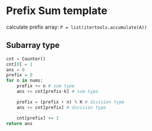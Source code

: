 # Prefix Sum template

calculate prefix array: `P = list(itertools.accumulate(A))`

## Subarray type

```py
cnt = Counter()
cnt[0] = 1
ans = 0
prefix = 0
for n in nums:
    prefix += n # sum type
    ans += cnt[prefix-k] # sum type

    prefix = (prefix + n) % K # division type
    ans += cnt[prefix] # division type

    cnt[prefix] += 1
return ans
```
